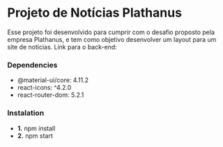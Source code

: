 # Projeto de Notícias Plathanus 
Esse projeto foi desenvolvido para cumprir com o desafio proposto pela empresa Plathanus, e tem como objetivo desenvolver um layout para um site de noticias. Link para o back-end:

### Dependencies
- @material-ui/core: 4.11.2
- react-icons: ^4.2.0
- react-router-dom: 5.2.1

### Instalation
- **1.** npm install
- **2.** npm start

